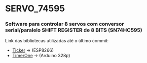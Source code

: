 # SERVO_74595
### Software para controlar 8 servos com conversor serial/paralelo SHIFT REGISTER de 8 BITS (SN74HC595)

Link das bibliotecas utilizadas até o último commit: 
- [Ticker](https://github.com/esp8266/Arduino/tree/master/libraries/Ticker) -> (ESP8266) 
- [TimerOne](https://code.google.com/archive/p/arduino-timerone/downloads) -> (Arduino 328p)
